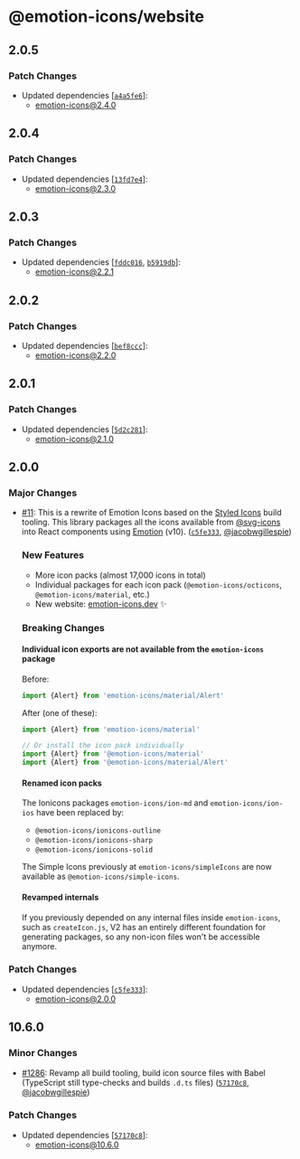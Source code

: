 # @emotion-icons/website

## 2.0.5

### Patch Changes

- Updated dependencies [[`a4a5fe6`](https://github.com/emotion-icons/emotion-icons/commit/a4a5fe691faa3e367d6338077b2b2f83096358c8)]:
  - emotion-icons@2.4.0

## 2.0.4

### Patch Changes

- Updated dependencies [[`13fd7e4`](https://github.com/emotion-icons/emotion-icons/commit/13fd7e4f2c13e9ea9d046b77994e11ea3c26006d)]:
  - emotion-icons@2.3.0

## 2.0.3

### Patch Changes

- Updated dependencies [[`fddc016`](https://github.com/emotion-icons/emotion-icons/commit/fddc016e9fbfa9ab531988322433c11593296a4e), [`b5919db`](https://github.com/emotion-icons/emotion-icons/commit/b5919db58d1cad9e52e6f0381a00db4e704a3b76)]:
  - emotion-icons@2.2.1

## 2.0.2

### Patch Changes

- Updated dependencies [[`bef8ccc`](https://github.com/emotion-icons/emotion-icons/commit/bef8cccf61f08698cf3724482dcfb6c696535fc1)]:
  - emotion-icons@2.2.0

## 2.0.1

### Patch Changes

- Updated dependencies [[`5d2c281`](https://github.com/emotion-icons/emotion-icons/commit/5d2c281ab81a760d5b592403acec6fe8d3037d56)]:
  - emotion-icons@2.1.0

## 2.0.0

### Major Changes

- [#11](https://github.com/emotion-icons/emotion-icons/pull/11): This is a rewrite of Emotion Icons based on the [Styled Icons](https://github.com/styled-icons) build tooling. This library packages all the icons available from [@svg-icons](https://github.com/svg-icons/svg-icons) into React components using [Emotion](https://emotion.sh) (v10). ([`c5fe333`](https://github.com/emotion-icons/emotion-icons/commit/c5fe33345d42c9ec2ab315f2af79b056a910c4a4), [@jacobwgillespie](https://github.com/jacobwgillespie))

  ### New Features

  - More icon packs (almost 17,000 icons in total)
  - Individual packages for each icon pack (`@emotion-icons/octicons`, `@emotion-icons/material`, etc.)
  - New website: [emotion-icons.dev](https://emotion-icons.dev) ✨

  ### Breaking Changes

  #### Individual icon exports are not available from the `emotion-icons` package

  Before:

  ```javascript
  import {Alert} from 'emotion-icons/material/Alert'
  ```

  After (one of these):

  ```javascript
  import {Alert} from 'emotion-icons/material'

  // Or install the icon pack individually
  import {Alert} from '@emotion-icons/material'
  import {Alert} from '@emotion-icons/material/Alert'
  ```

  #### Renamed icon packs

  The Ionicons packages `emotion-icons/ion-md` and `emotion-icons/ion-ios` have been replaced by:

  - `@emotion-icons/ionicons-outline`
  - `@emotion-icons/ionicons-sharp`
  - `@emotion-icons/ionicons-solid`

  The Simple Icons previously at `emotion-icons/simpleIcons` are now available as `@emotion-icons/simple-icons`.

  #### Revamped internals

  If you previously depended on any internal files inside `emotion-icons`, such as `createIcon.js`, V2 has an entirely different foundation for generating packages, so any non-icon files won't be accessible anymore.

### Patch Changes

- Updated dependencies [[`c5fe333`](https://github.com/emotion-icons/emotion-icons/commit/c5fe33345d42c9ec2ab315f2af79b056a910c4a4)]:
  - emotion-icons@2.0.0

## 10.6.0

### Minor Changes

- [#1286](https://github.com/emotion-icons/emotion-icons/pull/1286): Revamp all build tooling, build icon source files with Babel (TypeScript still type-checks and builds `.d.ts` files) ([`57170c8`](https://github.com/emotion-icons/emotion-icons/commit/57170c86283d1ddbe541c6124f06b6a7f227b45b), [@jacobwgillespie](https://github.com/jacobwgillespie))

### Patch Changes

- Updated dependencies [[`57170c8`](https://github.com/emotion-icons/emotion-icons/commit/57170c86283d1ddbe541c6124f06b6a7f227b45b)]:
  - emotion-icons@10.6.0
